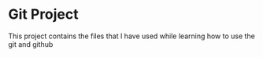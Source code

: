 # Git Project

This project contains the files that I have used while learning how to use the git and github